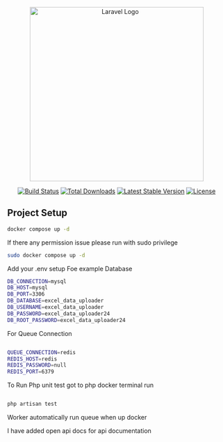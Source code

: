 <p align="center"><a href="https://laravel.com" target="_blank"><img src="https://raw.githubusercontent.com/laravel/art/master/logo-lockup/5%20SVG/2%20CMYK/1%20Full%20Color/laravel-logolockup-cmyk-red.svg" width="400" alt="Laravel Logo"></a></p>

<p align="center">
<a href="https://github.com/laravel/framework/actions"><img src="https://github.com/laravel/framework/workflows/tests/badge.svg" alt="Build Status"></a>
<a href="https://packagist.org/packages/laravel/framework"><img src="https://img.shields.io/packagist/dt/laravel/framework" alt="Total Downloads"></a>
<a href="https://packagist.org/packages/laravel/framework"><img src="https://img.shields.io/packagist/v/laravel/framework" alt="Latest Stable Version"></a>
<a href="https://packagist.org/packages/laravel/framework"><img src="https://img.shields.io/packagist/l/laravel/framework" alt="License"></a>
</p>


## Project Setup

```sh
docker compose up -d
```

If there any permission issue please run with sudo privilege 

```sh
sudo docker compose up -d
```

Add your .env setup Foe example Database 

```sh
DB_CONNECTION=mysql
DB_HOST=mysql
DB_PORT=3306
DB_DATABASE=excel_data_uploader
DB_USERNAME=excel_data_uploader
DB_PASSWORD=excel_data_uploader24
DB_ROOT_PASSWORD=excel_data_uploader24

```

For Queue Connection 

```sh

QUEUE_CONNECTION=redis
REDIS_HOST=redis
REDIS_PASSWORD=null
REDIS_PORT=6379

```

To Run Php unit test got to php docker terminal run

```sh

php artisan test

```

Worker automatically run queue when up docker

I have added open api docs for api documentation 